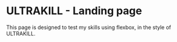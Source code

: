 # ULTRAKILL - Landing page

This page is designed to test my skills using flexbox, in the style
of ULTRAKILL.